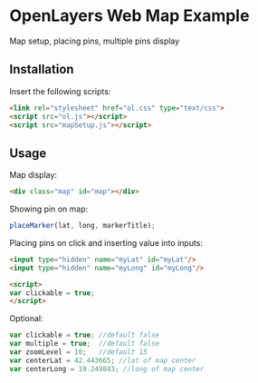 # OpenLayers Web Map Example

Map setup, placing pins, multiple pins display 

## Installation

Insert the following scripts:

```html
<link rel="stylesheet" href="ol.css" type="text/css">
<script src="ol.js"></script>
<script src="mapSetup.js"></script>
```

## Usage

Map display:

```html
<div class="map" id="map"></div>
```

Showing pin on map:

```javascript
placeMarker(lat, long, markerTitle);
```

Placing pins on click and inserting value into inputs:

```html
<input type="hidden" name="myLat" id="myLat"/>
<input type="hidden" name="myLong" id="myLong"/>

<script>
var clickable = true;
</script>
```

Optional:

```javascript
var clickable = true; //default false
var multiple = true;  //default false
var zoomLevel = 10;   //default 15
var centerLat = 42.443665; //lat of map center
var centerLong = 19.249843; //long of map center
```
